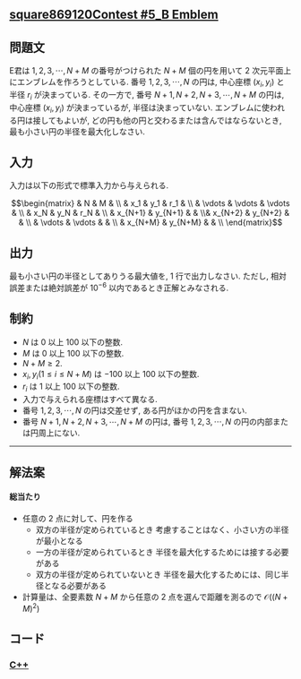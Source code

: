 ## [square869120Contest #5_B Emblem](https://atcoder.jp/contests/s8pc-5/tasks/s8pc_5_b?lang=ja)

## 問題文
E君は
$1,2,3,⋯,N+M$ の番号がつけられた $N+M$ 個の円を用いて 
$2$ 次元平面上にエンブレムを作ろうとしている.
番号 $1,2,3,⋯,N$ の円は, 中心座標 $(x_i​ ,y_i)$ と半径 $r_i$ が決まっている.
その一方で, 番号 $N+1,N+2,N+3,⋯,N+M$ の円は, 中心座標 $(x_i, y_i)$ が決まっているが, 半径は決まっていない.
エンブレムに使われる円は接してもよいが, どの円も他の円と交わるまたは含んではならないとき, 最も小さい円の半径を最大化しなさい.

## 入力
入力は以下の形式で標準入力から与えられる.
```math
\begin{matrix}
& N & M & \\
& x_1 & y_1 & r_1 & \\
& \vdots & \vdots & \vdots & \\
& x_N & y_N & r_N & \\
& x_{N+1} & y_{N+1} & & \\
​& x_{N+2} & y_{N+2} & & \\
& \vdots & \vdots & & \\
& x_{N+M} & y_{N+M} & & \\
\end{matrix}
```
 
## 出力
最も小さい円の半径としてありうる最大値を, $1$ 行で出力しなさい.
ただし, 相対誤差または絶対誤差が $10^{−6}$ 以内であるとき正解とみなされる.

## 制約
- $N$ は $0$ 以上 $100$ 以下の整数.
- $M$ は $0$ 以上 $100$ 以下の整数.
- $N+M≥2$.
- $x_i,y_i(1≤i≤N+M)$ は $−100$ 以上 $100$ 以下の整数.
- $r_i$ は $1$ 以上 $100$ 以下の整数.
- 入力で与えられる座標はすべて異なる.
- 番号 $1,2,3,⋯,N$ の円は交差せず, ある円がほかの円を含まない.
- 番号 $N+1,N+2,N+3,⋯,N+M$ の円は, 番号 $1,2,3,⋯,N$ の円の内部または円周上にない.

***

## 解法案
#### 総当たり
- 任意の $2$ 点に対して、円を作る
    - 双方の半径が定められているとき
    考慮することはなく、小さい方の半径が最小となる
    - 一方の半径が定められているとき
    半径を最大化するためには接する必要がある
    - 双方の半径が定められていないとき
    半径を最大化するためには、同じ半径となる必要がある
- 計算量は、全要素数 $N+M$ から任意の $2$ 点を選んで距離を測るので $\mathcal{O}({(N+M)^2})$

## コード
### [C++](s8pc-5_b.cpp)
